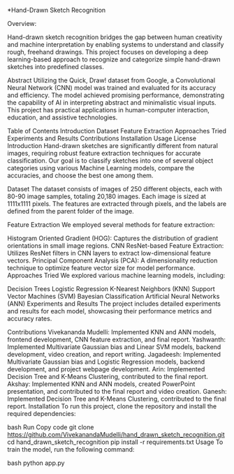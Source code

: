 *Hand-Drawn Sketch Recognition

Overview:

Hand-drawn sketch recognition bridges the gap between human creativity and machine interpretation by enabling systems to understand and classify rough, freehand drawings. This project focuses on developing a deep learning-based approach to recognize and categorize simple hand-drawn sketches into predefined classes.

Abstract
Utilizing the Quick, Draw! dataset from Google, a Convolutional Neural Network (CNN) model was trained and evaluated for its accuracy and efficiency. The model achieved promising performance, demonstrating the capability of AI in interpreting abstract and minimalistic visual inputs. This project has practical applications in human-computer interaction, education, and assistive technologies.

Table of Contents
Introduction
Dataset
Feature Extraction
Approaches Tried
Experiments and Results
Contributions
Installation
Usage
License
Introduction
Hand-drawn sketches are significantly different from natural images, requiring robust feature extraction techniques for accurate classification. Our goal is to classify sketches into one of several object categories using various Machine Learning models, compare the accuracies, and choose the best one among them.

Dataset
The dataset consists of images of 250 different objects, each with 80-90 image samples, totaling 20,180 images. Each image is sized at 1111x1111 pixels. The features are extracted through pixels, and the labels are defined from the parent folder of the image.

Feature Extraction
We employed several methods for feature extraction:

Histogram Oriented Gradient (HOG): Captures the distribution of gradient orientations in small image regions.
CNN ResNet-based Feature Extraction: Utilizes ResNet filters in CNN layers to extract low-dimensional feature vectors.
Principal Component Analysis (PCA): A dimensionality reduction technique to optimize feature vector size for model performance.
Approaches Tried
We explored various machine learning models, including:

Decision Trees
Logistic Regression
K-Nearest Neighbors (KNN)
Support Vector Machines (SVM)
Bayesian Classification
Artificial Neural Networks (ANN)
Experiments and Results
The project includes detailed experiments and results for each model, showcasing their performance metrics and accuracy rates.

Contributions
Vivekananda Mudelli: Implemented KNN and ANN models, frontend development, CNN feature extraction, and final report.
Yashwanth: Implemented Multivariate Gaussian bias and Linear SVM models, backend development, video creation, and report writing.
Jagadeesh: Implemented Multivariate Gaussian bias and Logistic Regression models, backend development, and project webpage development.
Arin: Implemented Decision Tree and K-Means Clustering, contributed to the final report.
Akshay: Implemented KNN and ANN models, created PowerPoint presentation, and contributed to the final report and video creation.
Ganesh: Implemented Decision Tree and K-Means Clustering, contributed to the final report.
Installation
To run this project, clone the repository and install the required dependencies:

bash
Run
Copy code
git clone https://github.com/VivekanandaMudelli/hand_drawn_sketch_recognition.git
cd hand_drawn_sketch_recognition
pip install -r requirements.txt
Usage
To train the model, run the following command:

bash
python app.py
